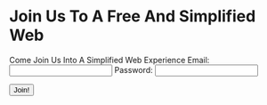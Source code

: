 # Join Us To A Free And Simplified Web
Come Join Us Into A Simplified Web Experience
Email: <input type="email">
Password: <input type="password">

<button> Join! </button> 
